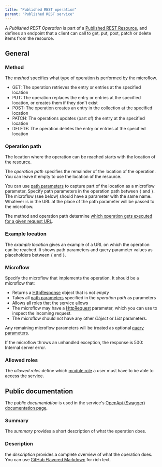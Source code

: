 ```yaml
---
title: "Published REST operation"
parent: "Published REST service"
---
```


A _Published REST Operation_ is part of a [Published REST Resource](published-rest-resource), and defines an endpoint that a client can call to get, put, post, patch or delete items from the resource.

## General

### Method

The _method_ specifies what type of operation is performed by the microflow.

* GET: The operation retrieves the entry or entries at the specified location
* PUT: The operation replaces the entry or entries at the specified location, or creates them if they don't exist
* POST: The operation creates an entry in the collection at the specified location
* PATCH: The operations updates (part of) the entry at the specified location
* DELETE: The operation deletes the entry or entries at the specified location

### <a name="operation-path"></a>Operation path

The location where the operation can be reached starts with the location of the resource.

The _operation path_ specifies the remainder of the location of the operation. You can leave it empty to use the location of the resource.

You can use [path parameters](published-rest-path-parameters) to capture part of the location as a microflow parameter. Specify path parameters in the operation path between `{` and `}`. The microflow (see below) should have a parameter with the same name. Whatever is in the URL at the place of the path parameter will be passed to the microflow.

The method and operation path determine [which operation gets executed for a given request URL](published-rest-routing).

### Example location

The _example location_ gives an example of a URL on which the operation can be reached. It shows path parameters and query parameter values as placeholders between `{` and `}`.

### Microflow

Specify the microflow that implements the operation. It should be a microflow that:

* Returns a [HttpResponse](http-request-and-response-entities#http-response) object that is not _empty_
* Takes all [path parameters](published-rest-path-parameters) specified in the _operation path_ as parameters
* Allows all roles that the service allows
* The microflow may have a [HttpRequest](http-request-and-response-entities#http-request) parameter, which you can use to inspect the incoming request.
* The microflow should not have any other *Object* or *List* parameters.

Any remaining microflow parameters will be treated as optional [query parameters](published-rest-query-parameters).

If the microflow throws an unhandled exception, the response is 500: Internal server error.

### Allowed roles

The _allowed roles_ define which [module role](module-role) a user must have to be able to access the service.

## Public documentation

The _public documentation_ is used in the service's [OpenApi (Swagger) documentation page](published-rest-interactive-documentation).

### <a name="sumary"></a>Summary

The _summary_ provides a short description of what the operation does.

### <a name="description"></a>Description

the _description_ provides a complete overview of what the operation does. You can use [GitHub Flavored Markdown](gfm-syntax) for rich text.
